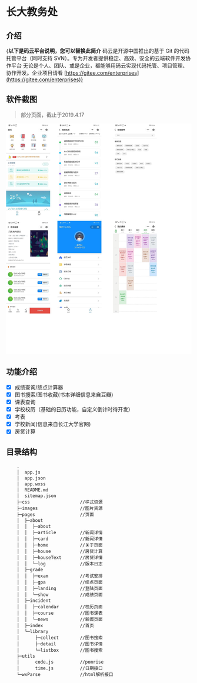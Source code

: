 # 长大教务处

## 介绍

{**以下是码云平台说明，您可以替换此简介**
码云是开源中国推出的基于 Git 的代码托管平台（同时支持 SVN）。专为开发者提供稳定、高效、安全的云端软件开发协作平台
无论是个人、团队、或是企业，都能够用码云实现代码托管、项目管理、协作开发。企业项目请看 [https://gitee.com/enterprises](https://gitee.com/enterprises)}

## 软件截图

> 部分页面，截止于2019.4.17

![image](https://github.com/xuhong1998/img-folder/blob/master/changda/haoksnmjk.jpg)

## 功能介绍

- [x] 成绩查询/绩点计算器
- [x] 图书搜索/图书收藏(书本详细信息来自豆瓣)
- [x] 课表查询
- [x] 学校校历（基础的日历功能，自定义倒计时待开发）
- [x] 考表
- [x] 学校新闻(信息来自长江大学官网)
- [x] 房贷计算

## 目录结构

```
    .
    │  app.js
    │  app.json
    │  app.wxss
    │  README.md
    │  sitemap.json
    ├─css	   				//样式资源  
    ├─images   				//图片资源
    ├─pages					//页面
    │  ├─about		
    │  │  ├─about    		
    │  │  ├─article         //新闻详情
    │  │  ├─card   			//新闻详情
    │  │  ├─home    		//关于页面
    │  │  ├─house    		//房贷计算
    │  │  ├─houseText		//房贷详情
    │  │  └─log				//版本日志
    │  ├─grade
    │  │  ├─exam			//考试安排
    │  │  ├─gpa   			//绩点页面
    │  │  ├─landing 		//登陆页面
    │  │  └─show    		//成绩页面
    │  ├─incident
    │  │  ├─calendar		//校历页面
    │  │  ├─course			//图书课表	
    │  │  └─news			//新闻页面
    │  ├─index				//首页
    │  └─library
    │      ├─collect		//图书搜索	
    │      ├─detail			//图书详情
    │      └─listbox		//图书搜索
    ├─utils
    │      code.js 			//pomrise
    │      time.js      	//日期接口
    └─wxParse  				//html解析接口
```


